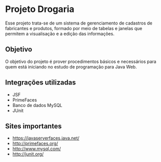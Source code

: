 # Projeto Drogaria
Esse projeto trata-se de um sistema de gerenciamento de cadastros de fabricantes e produtos, formado por meio de tabelas e janelas que permitem a visualisação e a edição das informações.

## Objetivo
O objetivo do projeto é prover procedimentos básicos e necessários para quem está iniciando no estudo de programação para Java Web.

## Integrações utilizadas
* JSF
* PrimeFaces
* Banco de dados MySQL
* JUnit

## Sites importantes
* https://javaserverfaces.java.net/
* http://primefaces.org/
* http://www.mysql.com/
* http://junit.org/
